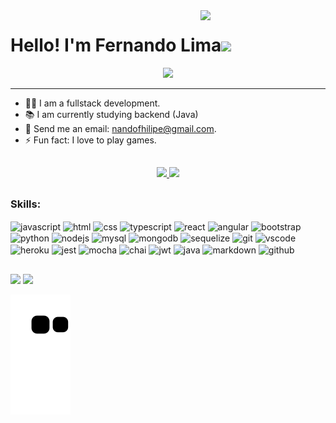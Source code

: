 <img align='right' src="https://media.giphy.com/media/M9gbBd9nbDrOTu1Mqx/giphy.gif" width="200">

# Hello! I'm Fernando Lima<img src="https://media.giphy.com/media/12oufCB0MyZ1Go/giphy.gif" width="70" >

<p align="center">
<img src="https://readme-typing-svg.herokuapp.com?font=monospace&color=00ffd2&size=25&center=true&vCenter=true&lines=A+Passionate+Learner!;Welcome+to+my+repository!">
</p>

----

<!--
**FernandoLimas/FernandoLimas** is a ✨ _special_ ✨ repository because its `README.md` (this file) appears on your GitHub profile.
-->
- 👨‍🎓 I am a fullstack development.
- 📚 I am currently studying backend (Java)
- 📧 Send me an email: nandofhilipe@gmail.com.
- ⚡ Fun fact: I love to play games.
##

<div align="center" dir="auto">
  <a href="https://github.com/FernandoLimas">
  <img height="165em" src="https://github-readme-stats.vercel.app/api?username=FernandoLimas&amp;show_icons=true&amp;theme=highcontrast&amp;include_all_commits=true&amp;count_private=true" style="max-width: 100%;">
  <img height="165em" src="https://github-readme-stats.vercel.app/api/top-langs/?username=FernandoLimas&amp;layout=compact&amp;langs_count=7&amp;theme=highcontrast" style="max-width: 100%;">
</a></div>

##

### Skills:
<div dir="auto">
  <img align="center" alt="javascript" src="https://img.shields.io/badge/JavaScript-323330?style=for-the-badge&logo=javascript&logoColor=F7DF1E" style="max-width: 100%;">
  <img align="center" alt="html" src="https://img.shields.io/badge/HTML5-E34F26?style=for-the-badge&logo=html5&logoColor=white" style="max-width: 100%;">
  <img align="center" alt="css" src="https://img.shields.io/badge/CSS3-1572B6?style=for-the-badge&logo=css3&logoColor=white" style="max-width: 100%;">
  <img align="center" alt="typescript" src="https://img.shields.io/badge/TypeScript-007ACC?style=for-the-badge&logo=typescript&logoColor=white" style="max-width: 100%;">
  <img align="center" alt="react" src="https://img.shields.io/badge/React-20232A?style=for-the-badge&logo=react&logoColor=61DAFB" style="max-width: 100%;">
  <img align="center" alt="angular" src="https://img.shields.io/badge/Angular-DD0031?style=for-the-badge&logo=angular&logoColor=white" style="max-width: 100%;">
  <img align="center" alt="bootstrap" src="https://img.shields.io/badge/Bootstrap-563D7C?style=for-the-badge&logo=bootstrap&logoColor=white" style="max-width: 100%;">
  <img align="center" alt="python" src="https://img.shields.io/badge/Python-3776AB?style=for-the-badge&logo=python&logoColor=white" style="max-width: 100%;">
  <img align="center" alt="nodejs" src="https://img.shields.io/badge/Node.js-43853D?style=for-the-badge&logo=node.js&logoColor=white" style="max-width: 100%;">
  <img align="center" alt="mysql" src="https://img.shields.io/badge/MySQL-00000F?style=for-the-badge&logo=mysql&logoColor=white" style="max-width: 100%;">
  <img align="center" alt="mongodb" src="https://img.shields.io/badge/MongoDB-4EA94B?style=for-the-badge&logo=mongodb&logoColor=white" style="max-width: 100%;">
  <img align="center" alt="sequelize" src="https://img.shields.io/badge/Sequelize-52B0E7?style=for-the-badge&logo=Sequelize&logoColor=white" style="max-width: 100%;">
  <img align="center" alt="git" src="https://img.shields.io/badge/GIT-E44C30?style=for-the-badge&logo=git&logoColor=white" style="max-width: 100%;">
  <img align="center" alt="vscode" src="https://img.shields.io/badge/Visual_Studio-5C2D91?style=for-the-badge&logo=visual%20studio&logoColor=white" style="max-width: 100%;">
  <img align="center" alt="heroku" src="https://img.shields.io/badge/Heroku-430098?style=for-the-badge&logo=heroku&logoColor=white" style="max-width: 100%;">
  <img align="center" alt="jest" src="https://img.shields.io/badge/Jest-323330?style=for-the-badge&logo=Jest&logoColor=white" style="max-width: 100%;">
  <img align="center" alt="mocha" src="https://img.shields.io/badge/mocha.js-323330?style=for-the-badge&logo=mocha&logoColor=Brown" style="max-width: 100%;">
  <img align="center" alt="chai" src="https://img.shields.io/badge/chai.js-323330?style=for-the-badge&logo=chai&logoColor=red" style="max-width: 100%;">
  <img align="center" alt="jwt" src="https://img.shields.io/badge/json%20web%20tokens-323330?style=for-the-badge&logo=json-web-tokens&logoColor=pink" style="max-width: 100%;">
  <img align="center" alt="java" src="https://img.shields.io/badge/Java-ED8B00?style=for-the-badge&logo=java&logoColor=white" style="max-width: 100%;">
  <img align="center" alt="markdown" src="https://img.shields.io/badge/Markdown-000000?style=for-the-badge&logo=markdown&logoColor=white" style="max-width: 100%;">
  <img align="center" alt="github" src="https://img.shields.io/badge/GitHub-100000?style=for-the-badge&logo=github&logoColor=white" style="max-width: 100%;">
</div>

 
##

<div> 
  <a href="mailto:nandofhilipe@gmail.com"><img src="https://img.shields.io/badge/-Gmail-%23333?style=for-the-badge&amp;logo=gmail&amp;logoColor=white" style="max-width: 100%;"></a>
  <a href="https://www.linkedin.com/in/fernandofilipee/" rel="nofollow"><img src="https://img.shields.io/badge/-LinkedIn-%230077B5?style=for-the-badge&amp;logo=linkedin&amp;logoColor=white" style="max-width: 100%;"></a> 
</div>

![Snake animation](https://github.com/FernandoLimas/FernandoLimas/blob/output/github-contribution-grid-snake.svg)
